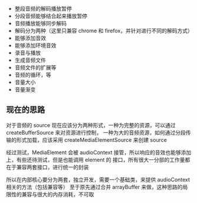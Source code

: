 + 整段音频的解码播放暂停
+ 分段音频能够结合起来播放暂停
+ 音频播放能够同步解码
+ 解码分为两种（这里只兼容 chrome 和 firefox，并针对进行不同的解码方式）
+ 能够添加音效
+ 能够添加环境音效
+ 录音与播放
+ 生成音频文件
+ 音频文件的扩展等
+ 音频的循环，等 
+ 音量大小
+ 音量渐变

## 现在的思路
对于音频的 source 现在应该分为两种形式，一种为完整的资源，可以通过 createBufferSource 来对资源进行控制，
一种为大的音频资源，如何通过分段传输的形式加载，应该采用 createMediaElementSource 来创建 source

经过测试，MediaElement 会被 audioContext 接管，所以响应的音效也能够添加上，有些还待测试，但是也能调用 element 的
接口，所有很大一分部的工作量都在于兼容两套接口，进行统一的封装

所以在内部核心要分为两套，独立开发，需要一个基础类，来提供 audioContext 相关的方法（包括兼容等）
至于原先通过合并 arrayBuffer 来做，这种思路的局限性的兼容与很大的内存消耗，不可取